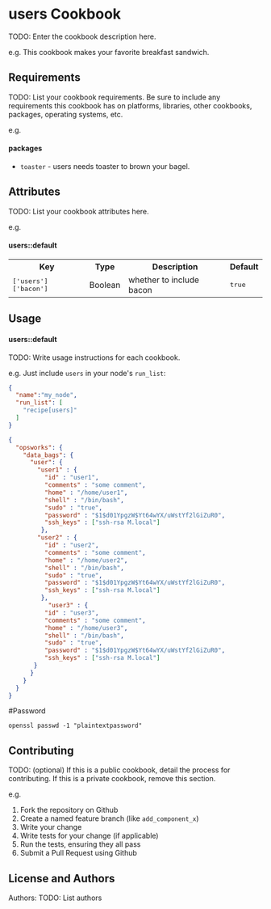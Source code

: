 users Cookbook
==============
TODO: Enter the cookbook description here.

e.g.
This cookbook makes your favorite breakfast sandwich.

Requirements
------------
TODO: List your cookbook requirements. Be sure to include any requirements this cookbook has on platforms, libraries, other cookbooks, packages, operating systems, etc.

e.g.
#### packages
- `toaster` - users needs toaster to brown your bagel.

Attributes
----------
TODO: List your cookbook attributes here.

e.g.
#### users::default
<table>
  <tr>
    <th>Key</th>
    <th>Type</th>
    <th>Description</th>
    <th>Default</th>
  </tr>
  <tr>
    <td><tt>['users']['bacon']</tt></td>
    <td>Boolean</td>
    <td>whether to include bacon</td>
    <td><tt>true</tt></td>
  </tr>
</table>

Usage
-----
#### users::default
TODO: Write usage instructions for each cookbook.

e.g.
Just include `users` in your node's `run_list`:

```json
{
  "name":"my_node",
  "run_list": [
    "recipe[users]"
  ]
}
```

```json
{
  "opsworks": {
    "data_bags": {
      "user": {
        "user1" : {
          "id" : "user1",
          "comments" : "some comment",
          "home" : "/home/user1",
          "shell" : "/bin/bash",
          "sudo" : "true",
          "password" : "$1$d01YpgzW$Yt64wYX/uWstYf2lGiZuR0",
          "ssh_keys" : ["ssh-rsa M.local"]
         },
        "user2" : {
          "id" : "user2",
          "comments" : "some comment",
          "home" : "/home/user2",
          "shell" : "/bin/bash",
          "sudo" : "true",
          "password" : "$1$d01YpgzW$Yt64wYX/uWstYf2lGiZuR0",
          "ssh_keys" : ["ssh-rsa M.local"]
         },
           "user3" : {
          "id" : "user3",
          "comments" : "some comment",
          "home" : "/home/user3",
          "shell" : "/bin/bash",
          "sudo" : "true",
          "password" : "$1$d01YpgzW$Yt64wYX/uWstYf2lGiZuR0",
          "ssh_keys" : ["ssh-rsa M.local"]
       }
      }
    }
  }
}
```
#Password
```
openssl passwd -1 "plaintextpassword"
```
Contributing
------------
TODO: (optional) If this is a public cookbook, detail the process for contributing. If this is a private cookbook, remove this section.

e.g.
1. Fork the repository on Github
2. Create a named feature branch (like `add_component_x`)
3. Write your change
4. Write tests for your change (if applicable)
5. Run the tests, ensuring they all pass
6. Submit a Pull Request using Github

License and Authors
-------------------
Authors: TODO: List authors
